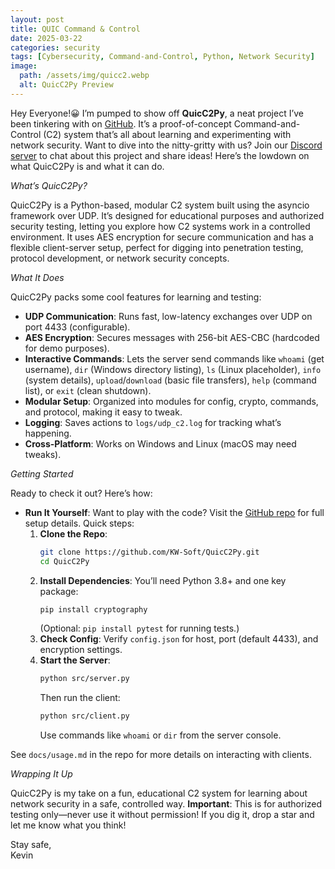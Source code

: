 ```yaml
---
layout: post
title: QUIC Command & Control
date: 2025-03-22
categories: security
tags: [Cybersecurity, Command-and-Control, Python, Network Security]
image:
  path: /assets/img/quicc2.webp
  alt: QuicC2Py Preview
---
```




Hey Everyone!😀 I’m pumped to show off **QuicC2Py**, a neat project I’ve been tinkering with on [GitHub](https://github.com/kw-soft/QuicC2Py). It’s a proof-of-concept Command-and-Control (C2) system that’s all about learning and experimenting with network security. Want to dive into the nitty-gritty with us? Join our [Discord server](https://discord.com/invite/BgUCmYP3px) to chat about this project and share ideas! Here’s the lowdown on what QuicC2Py is and what it can do.

*What’s QuicC2Py?*

QuicC2Py is a Python-based, modular C2 system built using the asyncio framework over UDP. It’s designed for educational purposes and authorized security testing, letting you explore how C2 systems work in a controlled environment. It uses AES encryption for secure communication and has a flexible client-server setup, perfect for digging into penetration testing, protocol development, or network security concepts.

*What It Does*

QuicC2Py packs some cool features for learning and testing:
- **UDP Communication**: Runs fast, low-latency exchanges over UDP on port 4433 (configurable).
- **AES Encryption**: Secures messages with 256-bit AES-CBC (hardcoded for demo purposes).
- **Interactive Commands**: Lets the server send commands like `whoami` (get username), `dir` (Windows directory listing), `ls` (Linux placeholder), `info` (system details), `upload`/`download` (basic file transfers), `help` (command list), or `exit` (clean shutdown).
- **Modular Setup**: Organized into modules for config, crypto, commands, and protocol, making it easy to tweak.
- **Logging**: Saves actions to `logs/udp_c2.log` for tracking what’s happening.
- **Cross-Platform**: Works on Windows and Linux (macOS may need tweaks).


*Getting Started*

Ready to check it out? Here’s how:

- **Run It Yourself**: Want to play with the code? Visit the [GitHub repo](https://github.com/kw-soft/QuicC2Py) for full setup details. Quick steps:
  1. **Clone the Repo**:
     ```bash
     git clone https://github.com/KW-Soft/QuicC2Py.git
     cd QuicC2Py
     ```
  2. **Install Dependencies**:
     You’ll need Python 3.8+ and one key package:
     ```bash
     pip install cryptography
     ```
     (Optional: `pip install pytest` for running tests.)
  3. **Check Config**:
     Verify `config.json` for host, port (default 4433), and encryption settings.
  4. **Start the Server**:
     ```bash
     python src/server.py
     ```
     Then run the client:
     ```bash
     python src/client.py
     ```
     Use commands like `whoami` or `dir` from the server console.

See `docs/usage.md` in the repo for more details on interacting with clients.



*Wrapping It Up*

QuicC2Py is my take on a fun, educational C2 system for learning about network security in a safe, controlled way. **Important**: This is for authorized testing only—never use it without permission! If you dig it, drop a star and let me know what you think!

Stay safe,  
Kevin